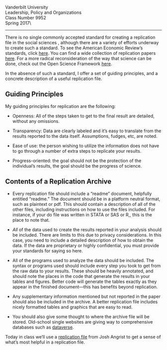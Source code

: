 Vanderbilt University\
Leadership, Policy and Organizations\
Class Number 9952\
Spring 2017\

****

There is no single commonly accepted standard for creating a replication
file in the social sciences , although there are a variety of efforts
underway to create such a standard. To see the American Economic
Review’s standards, click [here](http://www.aeaweb.org/aer/data.phpl).
You can find a wide collection of replication papers
[here](http://replication.uni-goettingen.de/wiki/index.php/Main_Page).
For a more radical reconsideration of the way that science can be done,
check out the Open Science Framework [here](https://osf.io/).

In the absence of such a standard, I offer a set of guiding principles,
and a concrete description of a useful replication file.

Guiding Principles
------------------

My guiding principles for replication are the following:

-   Openness: All of the steps taken to get to the final result are
    detailed, without any omissions.

-   Transparency: Data are clearly labeled and it’s easy to translate
    from the results reported to the data itself. Assumptions, fudges,
    etc, are noted.

-   Ease of use: the person wishing to utilize the information does not
    have to go through a number of extra steps to replicate
    your results.

-   Progress-oriented: the goal should not be the protection of the
    individual’s results, the goal should be the progress of science.

Contents of a Replication Archive
---------------------------------

-   Every replication file should include a “readme” document, helpfully
    entitled “readme.” The document should be in a platform neutral
    format, such as plaintext or pdf. This should contain a description
    of all of the other files, including instructions on how to use the
    files included. For instance, if your do file was written in STATA
    or SAS or R,, this is the place to note that.

-   *All* of the data used to create the results reported in your
    analysis should be included. There are limits to this due to
    privacy considerations. In this case, you need to include a detailed
    description of how to obtain the data. If the data are proprietary
    or highly confidential, you must provide your standards for saying
    so here.

-   All of the programs used to analyze the data should be included. The
    syntax or programs used should include every step you took to get
    from the raw data to your results. These should be heavily
    annotated, and should note the places in the code that generate the
    results in your tables and figures. Better code will generate the
    tables exactly as they appear in the finished document—this has
    benefits beyond replication.

-   Any supplementary information mentioned but not reported in the
    paper should also be included in the archive. A better replication
    file includes nicely formatted tables and graphics that are easy
    to read.

-   You should also give some thought to where the archive file will
    be stored. Old-school single websites are giving way to
    comprehensive databases such as [dataverse](http://thedata.org/).

Today in class we’ll use a [replication
file](https://dataverse.harvard.edu/dataset.xhtml?persistentId=hdl:1902.1/11284)
from Josh Angrist to get a sense of what’s most helpful in a replication
file.
